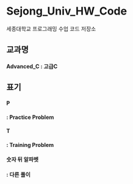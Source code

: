 # Sejong_Univ_HW_Code
세종대학교 프로그래밍 수업 코드 저장소

## 교과명
#### Advanced_C : 고급C

## 표기
#### P
#### : Practice Problem
#### T
#### : Training Problem
#### 숫자 뒤 알파벳
#### : 다른 풀이
